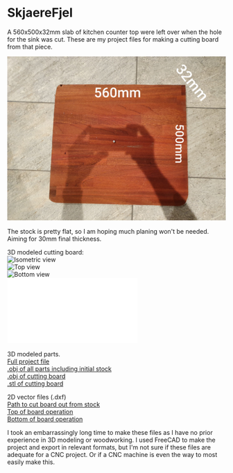 # SkjaereFjel
A 560x500x32mm slab of kitchen counter top were left over when the hole for the sink was cut. These are my project files for making a cutting board from that piece.

![Photo of the slab of cherry](reference/20200129_172432.jpg)

The stock is pretty flat, so I am hoping much planing won't be needed. Aiming for 30mm final thickness.

3D modeled cutting board:  
![Isometric view](reference/CuttingBoardIsometricView.bmp)  
![Top view](reference/CuttingBoardTopView.bmp)  
![Bottom view](reference/CuttingBoardBottomView.bmp)  
![3D View](CuttingBoard3D.stl)  

3D modeled parts.  
[Full project file](CuttingBoard.FCStd)  
[.obj of all parts including initial stock](CuttingBoard3DAllObjects.obj)  
[.obj of cutting board](CuttingBoard3D.obj)  
[.stl of cutting board](CuttingBoard3D.stl)  

2D vector files (.dxf)  
[Path to cut board out from stock](CuttingBoard2DOutCut.dxf)  
[Top of board operation](CuttingBoard2DTopOperation.dxf)  
[Bottom of board operation](CuttingBoard2DBottomOperation.dxf)  

I took an embarrassingly long time to make these files as I have no prior experience in 3D modeling or woodworking. I used FreeCAD to make the project and export in relevant formats, but I'm not sure if these files are adequate for a CNC project. Or if a CNC machine is even the way to most easily make this.